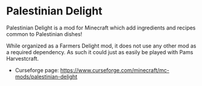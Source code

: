 # Palestinian Delight

Palestinian Delight is a mod for Minecraft which add ingredients and recipes common to Palestinian dishes!

While organized as a Farmers Delight mod, it does not use any other mod as a required dependency. As such it could just as easily be played with Pams Harvestcraft.

* Curseforge page: https://www.curseforge.com/minecraft/mc-mods/palestinian-delight